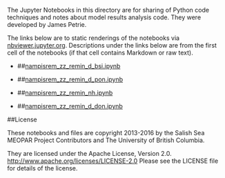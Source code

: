 The Jupyter Notebooks in this directory are for sharing of Python code
techniques and notes about model results analysis code.
They were developed by James Petrie.

The links below are to static renderings of the notebooks via
[nbviewer.jupyter.org](http://nbviewer.jupyter.org/).
Descriptions under the links below are from the first cell of the notebooks
(if that cell contains Markdown or raw text).

* ##[nampisrem_zz_remin_d_bsi.ipynb](http://nbviewer.jupyter.org/urls/bitbucket.org/salishsea/analysis-james/raw/tip/notebooks/nampisrem_old_IC_june_17_analysis/nampisrem_zz_remin_d_bsi.ipynb)  
    
* ##[nampisrem_zz_remin_d_pon.ipynb](http://nbviewer.jupyter.org/urls/bitbucket.org/salishsea/analysis-james/raw/tip/notebooks/nampisrem_old_IC_june_17_analysis/nampisrem_zz_remin_d_pon.ipynb)  
    
* ##[nampisrem_zz_remin_nh.ipynb](http://nbviewer.jupyter.org/urls/bitbucket.org/salishsea/analysis-james/raw/tip/notebooks/nampisrem_old_IC_june_17_analysis/nampisrem_zz_remin_nh.ipynb)  
    
* ##[nampisrem_zz_remin_d_don.ipynb](http://nbviewer.jupyter.org/urls/bitbucket.org/salishsea/analysis-james/raw/tip/notebooks/nampisrem_old_IC_june_17_analysis/nampisrem_zz_remin_d_don.ipynb)  
    

##License

These notebooks and files are copyright 2013-2016
by the Salish Sea MEOPAR Project Contributors
and The University of British Columbia.

They are licensed under the Apache License, Version 2.0.
http://www.apache.org/licenses/LICENSE-2.0
Please see the LICENSE file for details of the license.
